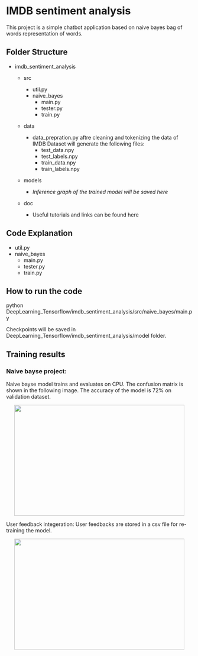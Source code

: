 # IMDB sentiment analysis
This project is a simple chatbot application based on naive bayes bag of words representation of words.

## Folder Structure
- imdb_sentiment_analysis
  - src
    - util.py
    - naive_bayes
      - main.py
      - tester.py
      - train.py

  - data
     - data_prepration.py aftre cleaning and tokenizing the data of IMDB Dataset will generate the following files:
        - test_data.npy
        - test_labels.npy
        - train_data.npy
        - train_labels.npy      
   - models
     - *Inference graph of the trained model will be saved here*
   - doc
     - Useful tutorials and links can be found here

## Code Explanation
- util.py
- naive_bayes
    - main.py
    - tester.py
    - train.py
 
## How to run the code
python DeepLearning_Tensorflow/imdb_sentiment_analysis/src/naive_bayes/main.py 

Checkpoints will be saved in DeepLearning_Tensorflow/imdb_sentiment_analysis/model folder. 

## Training results
### Naive bayse project:
Naive bayse model trains and evaluates on CPU. The confusion matrix is shown in the following image. The accuracy of the model is 72% on validation dataset.

<p align="center">
  <img width="460" height="300" src="https://drive.google.com/uc?export=view&id=1Nm1pY_7SsW_vv3E4B4yrqF0npaWAa6c2"></img>
</p>

User feedback integeration:
User feedbacks are stored in a csv file for re-training the model.

<p align="center">
  <img width="460" height="300" src="https://drive.google.com/uc?export=view&id=1_IDqv18nVGfqSKxuzLe6acjcwqRDdxOC"></img>
</p>
